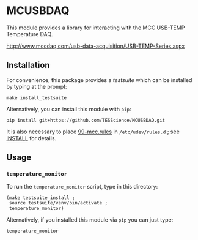 # MCUSBDAQ

This module provides a library for interacting with the MCC USB-TEMP Temperature DAQ.

http://www.mccdaq.com/usb-data-acquisition/USB-TEMP-Series.aspx

## Installation

For convenience, this package provides a *testsuite* which can be
installed by typing at the prompt:

    make install_testsuite

Alternatively, you can install this module with `pip`:

    pip install git+https://github.com/TESScience/MCUSBDAQ.git

It is also necessary to place [99-mcc.rules][1] in `/etc/udev/rules.d` ; see [INSTALL][2] for details.

[1]: https://raw.githubusercontent.com/TESScience/MCUSBDAQ/master/99-mcc.rules
[2]: https://raw.githubusercontent.com/TESScience/MCUSBDAQ/master/INSTALL

## Usage

### `temperature_monitor`

To run the `temperature_monitor` script, type in this directory:


    (make testsuite_install ;
     source testsuite/venv/bin/activate ;
     temperature_monitor)


Alternatively, if you installed this module via `pip` you can just type:

    temperature_monitor
